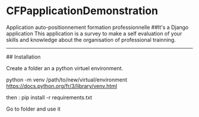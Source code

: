 # CFPapplicationDemonstration
Application auto-positionnement formation professionnelle
##It's a Django application
This application is a survey to make a self evaluation of your skills and knowledge about
the organisation of professional trainning.
<hr>
## Installation

Create a folder an a python virtuel environment.

python -m venv /path/to/new/virtual/environment
https://docs.python.org/fr/3/library/venv.html

then :
pip install -r requirements.txt

Go to folder and use it
